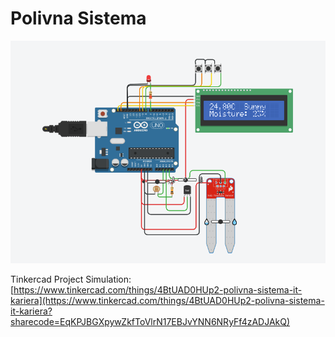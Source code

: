 # Polivna Sistema

![screenshot](https://github.com/Byte-White/Polivna-Sistema/blob/main/screenshot.png)

Tinkercad Project Simulation: [https://www.tinkercad.com/things/4BtUAD0HUp2-polivna-sistema-it-kariera](https://www.tinkercad.com/things/4BtUAD0HUp2-polivna-sistema-it-kariera?sharecode=EqKPJBGXpywZkfToVlrN17EBJvYNN6NRyFf4zADJAkQ)

